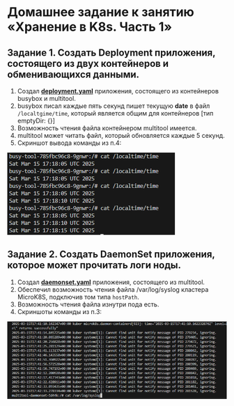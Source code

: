 # Домашнее задание к занятию «Хранение в K8s. Часть 1»

## Задание 1. Создать Deployment приложения, состоящего из двух контейнеров и обменивающихся данными.
1. Создал [**deployment.yaml**](https://github.com/Granit16/Netology/blob/main/netology/kubernetes/06/yaml/deployment.yaml) приложения, состоящего из контейнеров busybox и multitool.
2. busybox писал каждые пять секунд пишет текущую **date** в файл ```/localtgime/time```, который является общим для контейнеров [тип emptyDir: {}]
3. Возможность чтения файла контейнером multitool имеется.
4. multitool может читать файл, который обновляется каждые 5 секунд.
5. Скриншот вывода команды из п.4:

![](https://github.com/Granit16/Netology/blob/main/netology/kubernetes/06/pics/cat_time.png)
   


    

## Задание 2. Создать DaemonSet приложения, которое может прочитать логи ноды.
1. Создал [**daemonset.yaml**](https://github.com/Granit16/Netology/blob/main/netology/kubernetes/06/yaml/daemonset.yaml) приложения, состоящего из multitool.
2. Обеспечил возможность чтения файла /var/log/syslog кластера MicroK8S, подключив том типа ```hostPath```.
3. Возможность чтения файла изнутри пода есть.
4. Скриншоты команды из п.3:


![](https://github.com/Granit16/Netology/blob/main/netology/kubernetes/06/pics/cat_var_log.png)
